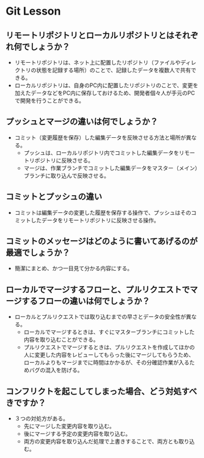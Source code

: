 # Git Lesson

## リモートリポジトリとローカルリポジトリとはそれぞれ何でしょうか？
- リモートリポジトリは、ネット上に配置したリポジトリ（ファイルやディレクトリの状態を記録する場所）のことで、記録したデータを複数人で共有できる。
- ローカルリポジトリは、自身のPC内に配置したリポジトリのことで、変更を加えたデータなどをPC内に保存しておけるため、開発者個々人が手元のPCで開発を行うことができる。

## プッシュとマージの違いは何でしょうか？
- コミット（変更履歴を保存）した編集データを反映させる方法と場所が異なる。
  - プッシュは、ローカルリポジトリ内でコミットした編集データをリモートリポジトリに反映させる。
  - マージは、作業ブランチでコミットした編集データをマスター（メイン）ブランチに取り込んで反映させる。

## コミットとプッシュの違い
- コミットは編集データの変更した履歴を保存する操作で、プッシュはそのコミットしたデータをリモートリポジトリに反映させる操作。


## コミットのメッセージはどのように書いてあげるのが最適でしょうか？
- 簡潔にまとめ、かつ一目見て分かる内容にする。


## ローカルでマージするフローと、プルリクエストでマージするフローの違いは何でしょうか？
- ローカルとプルリクエストでは取り込むまでの早さとデータの安全性が異なる。
  - ローカルでマージするときは、すぐにマスターブランチにコミットした内容を取り込むことができる。
  - プルリクエストでマージするときは、プルリクエストを作成してほかの人に変更した内容をレビューしてもらった後にマージしてもらうため、ローカルよりもマージまでに時間はかかるが、その分確認作業が入るためバグの混入を防げる。


## コンフリクトを起こしてしまった場合、どう対処すべきですか？
- ３つの対処方がある。
  - 先にマージした変更内容を取り込む。
  - 後にマージする予定の変更内容を取り込む。
  - 両方の変更内容を取り込んだ処理で上書きすることで、両方とも取り込む。